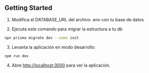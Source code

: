 
## Getting Started

1. Modifica el DATABASE_URL del archivo .env con tu base de datos

2. Ejecuta este comando para migrar la estructura a tu db

```bash
npx prisma migrate dev --name init

```
3. Levanta la aplicación en modo desarrollo:

```bash
npm run dev

```
4. Abre [http://localhost:3000](http://localhost:3000) para ver la aplicación.



